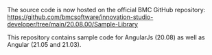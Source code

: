 
The source code is now hosted on the official BMC GitHub repository:  
https://github.com/bmcsoftware/innovation-studio-developer/tree/main/20.08.00/Sample-Library  
  
This repository contains sample code for AngularJs (20.08) as well as Angular (21.05 and 21.03).  